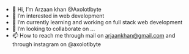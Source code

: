 - 👋 Hi, I’m Arzaan khan @Axolotlbyte
- 👀 I’m interested in web development
- 🌱 I’m currently learning and working on full stack web development
- 💞️ I’m looking to collaborate on ...
- 📫 How to reach me through mail on arjaankhan@gmail.com and through instagram on @axolotlbyte

<!---
Axolotlbyte/Axolotlbyte is a ✨ special ✨ repository because its `README.md` (this file) appears on your GitHub profile.
You can click the Preview link to take a look at your changes.
--->

